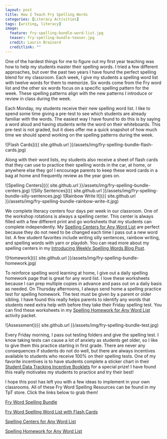 ```yaml
---
layout: post
title: How I Teach Fry Spelling Words
categories: [Literacy Activities]
tags: [writing, literacy]
image:
  feature: fry-spelling-bundle-word-list.jpg
  teaser: fry-spelling-bundle-teaser.jpg
  credit: Laurin Brainard
  creditlink: ""
---
```

One of the hardest things for me to figure out my first year teaching was how to help my students master their spelling words. I tried a few different approaches, but over the past two years I have found the perfect spelling blend for my classroom. Each week, I give my students a spelling word list with twelve words for them to memorize. Six words come from the Fry word list and the other six words focus on a specific spelling pattern for the week. These spelling patterns align with the new patterns I introduce or review in class during the week. 

Each Monday, my students receive their new spelling word list. I like to spend some time giving a pre-test to see which students are already familiar with the words. The easiest way I have found to do this is by saying a word aloud and having students write the word on their whiteboards. This pre-test is not graded, but it does offer me a quick snapshot of how much time we should spend working on the spelling patterns during the week.

![Flash Cards]({{ site.github.url }}/assets/img/fry-spelling-bundle-flash-cards.jpg)

Along with their word lists, my students also receive a sheet of flash cards that they can use to practice their spelling words in the car, at home, or anywhere else they go! I encourage parents to keep these word cards in a bag at home and frequently review as the year goes on. 

![Spelling Centers]({{ site.github.url }}/assets/img/fry-spelling-bundle-centers.jpg)
![Silly Sentences]({{ site.github.url }}/assets/img/fry-spelling-bundle-silly-sentences.jpg)
![Rainbow Write It]({{ site.github.url }}/assets/img/fry-spelling-bundle-rainbow-write-it.jpg)

We complete literacy centers four days per week in our classroom. One of the workshop rotations is always a spelling center. This center is always filled with a few different print and go worksheets that my students can complete independently. My [Spelling Centers for Any Word List](http://bit.ly/2F5RE2k) are perfect because they do not need to be changed each time I pass out a new word list. A few student favorites include writing silly sentences, rainbow writing, and spelling words with yarn or playdoh. You can read more about my spelling centers in my [Introducing Weekly Spelling Words Blog Post](https://theprimarybrain.com/literacy%20activities/2017/10/09/Introducing-Weekly-Spelling-Words/).

![Homework]({{ site.github.url }}/assets/img/fry-spelling-bundle-homework.jpg)

To reinforce spelling word learning at home, I give out a daily spelling homework page that is great for any word list. I love these worksheets because I can prep multiple copies in advance and pass out on a daily basis as needed. On Thursday afternoons, I always send home a spelling practice test for spelling homework. The test must be given by a parent or older sibling. I have found this really helps parents to identify any words that students need extra help with before they take their Friday spelling test. You can find these worksheets in my [Spelling Homework for Any Word List](http://bit.ly/2qQ7WIk) activity packet. 

![Assessment]({{ site.github.url }}/assets/img/fry-spelling-bundle-test.jpg)

Every Friday morning, I pass out testing folders and give the spelling test. I know taking tests can cause a lot of anxiety as students get older, so I like to give them this practice starting in first grade. There are never any consequences if students do not do well, but there are always incentives available to students who receive 100% on their spelling tests. One of my favorite incentives is to have students complete a sticker chart in their [Student Data Tracking Incentive Booklets](http://bit.ly/2Fa4kFk) for a special prize! I have found this really motivates my students to practice and try their best!

I hope this post has left you with a few ideas to implement in your own classrooms. All of these Fry Word Spelling Resources can be found in my TpT store. Click the links below to grab them!

[Fry Word Spelling Bundle](http://bit.ly/2qQxQej)

[Fry Word Spelling Word List with Flash Cards](http://bit.ly/2Hg8JMR)

[Spelling Centers for Any Word List](http://bit.ly/2F5RE2k)

[Spelling Homework for Any Word List](http://bit.ly/2qQ7WIk)